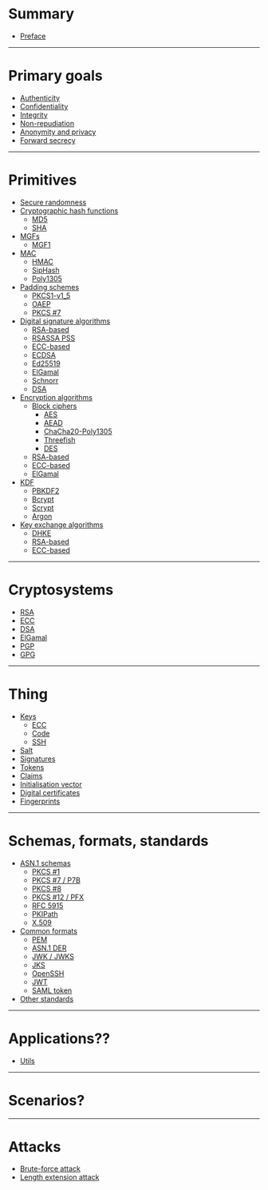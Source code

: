 # Summary

- [Preface](./preface.md)

---

# Primary goals

- [Authenticity](./goals/authenticity.md)
- [Confidentiality](./goals/confidentiality.md)
- [Integrity](./goals/integrity.md)
- [Non-repudiation](./goals/non-repudiation.md)
- [Anonymity and privacy]()
- [Forward secrecy]()

---

# Primitives


- [Secure randomness](./secure-randomness.md)
- [Cryptographic hash functions](./primitives/cryptographic-hash-functions/index.md)
    - [MD5](./primitives/cryptographic-hash-functions/md5.md)
    - [SHA](./primitives/cryptographic-hash-functions/sha.md)
- [MGFs](./primitives/mask-generation-functions/index.md)
  - [MGF1](./primitives/mask-generation-functions/mgf1.md)
- [MAC](./primitives/mac/index.md)
    - [HMAC](./primitives/mac/hmac.md)
    - [SipHash]()
    - [Poly1305]()
- [Padding schemes](./primitives/padding/index.md)
  - [PKCS1-v1_5]()
  - [OAEP](./primitives/padding/oaep.md)
  - [PKCS #7](./primitives/padding/pkcs7.md)
- [Digital signature algorithms](./primitives/digital-signature.md)
  - [RSA-based](./primitives/digital-signature/rsa.md)
  - [RSASSA PSS]()
  - [ECC-based](./primitives/digital-signature/ecc.md)
  - [ECDSA]()
  - [Ed25519]()
  - [ElGamal]()
  - [Schnorr]()
  - [DSA]()
- [Encryption algorithms](./primitives/encryption-algorithms.md)
  - [Block ciphers](./primitives/encryption-algorithms/block-ciphers/index.md)
    - [AES](./primitives/encryption-algorithms/block-ciphers/aes.md)
    - [AEAD]()
    - [ChaCha20-Poly1305]()
    - [Threefish]()
    - [DES]()
  - [RSA-based](./primitives/encryption-algorithms/rsa.md)
  - [ECC-based](./primitives/encryption-algorithms/ecc.md)
  - [ElGamal]()
- [KDF](./primitives/kdf.md)
    - [PBKDF2]()
    - [Bcrypt]()
    - [Scrypt]()
    - [Argon]()
- [Key exchange algorithms](./primitives/key-exchange-algorithms/index.md)
    - [DHKE](./primitives/key-exchange-algorithms/diffie-hellman.md)
    - [RSA-based](./cryptosystems/rsa/key-exchange.md)
    - [ECC-based](./cryptosystems/ecc/key-exchange.md)

---

# Cryptosystems

- [RSA](./cryptosystems/rsa/index.md)
- [ECC](./cryptosystems/ecc/index.md)
- [DSA](./cryptosystems/dsa.md)
- [ElGamal]()
- [PGP](./cryptosystems/pgp.md)
- [GPG]()

---

# Thing

- [Keys]()
    - [ECC](./applications/keys/ecc.md)
    - [Code](./applications/code.md)
    - [SSH](./applications/keys/ssh.md)
- [Salt]()
- [Signatures]()
- [Tokens]()
- [Claims]()
- [Initialisation vector]()
- [Digital certificates](./applications/digital-certificate.md)
- [Fingerprints](./applications/fingerprint.md)

---

# Schemas, formats, standards

- [ASN.1 schemas](./asn1-schemas/index.md)
    - [PKCS #1](./asn1-schemas/pkcs1.md)
    - [PKCS #7 / P7B](./asn1-schemas/pkcs7.md)
    - [PKCS #8](./asn1-schemas/pkcs8.md)
    - [PKCS #12 / PFX](./asn1-schemas/pkcs12.md)
    - [RFC 5915](./asn1-schemas/ecprivatekey.md)
    - [PKIPath](./asn1-schemas/pkipath.md)
    - [X.509](./asn1-schemas/x509.md)
- [Common formats](./common-formats/index.md)
    - [PEM](./common-formats/pem.md)
    - [ASN.1 DER](./common-formats/der.md)
    - [JWK / JWKS](./common-formats/jwk.md)
    - [JKS](./common-formats/jks.md)
    - [OpenSSH](./common-formats/openssh.md)
    - [JWT](./common-formats/jwt.md)
    - [SAML token](./common-formats/saml-token.md)
- [Other standards](./standards.md)

---

# Applications??

- [Utils](./applications/utils.md)

---

# Scenarios?

---

# Attacks

- [Brute-force attack]()
- [Length extension attack]()
